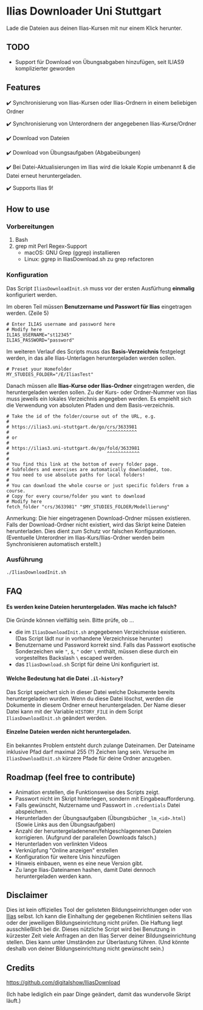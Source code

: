 # Ilias Downloader Uni Stuttgart

Lade die Dateien aus deinen Ilias-Kursen mit nur einem Klick herunter.

## TODO

- Support für Download von Übungsabgaben hinzufügen, seit ILIAS9 komplizierter geworden

## Features

:heavy_check_mark: Synchronisierung von Ilias-Kursen oder Ilias-Ordnern in einem beliebigen Ordner

:heavy_check_mark: Synchronisierung von Unterordnern der angegebenen Ilias-Kurse/Ordner

:heavy_check_mark: Download von Dateien

:heavy_check_mark: Download von Übungsaufgaben (Abgabeübungen)

:heavy_check_mark: Bei Datei-Aktualisierungen im Ilias wird die lokale Kopie umbenannt & die Datei erneut heruntergeladen.

:heavy_check_mark: Supports Ilias 9!

## How to use

### Vorbereitungen

1. Bash
2. grep mit Perl Regex-Support
   - macOS: GNU Grep (ggrep) installieren
   - Linux: ggrep in IliasDownload.sh zu grep refactoren

### Konfiguration

Das Script `IliasDownloadInit.sh` muss vor der ersten Ausfürhung **einmalig** konfiguriert werden.

Im oberen Teil müssen **Benutzername und Passwort für Ilias** eingetragen werden. (Zeile 5)

```shell
# Enter ILIAS username and password here
# Modify here
ILIAS_USERNAME="st12345"
ILIAS_PASSWORD="password"
```

Im weiteren Verlauf des Scripts muss das **Basis-Verzeichnis** festgelegt werden, in das alle Ilias-Unterlagen heruntergeladen werden sollen.

```shell
# Preset your Homefolder
MY_STUDIES_FOLDER="/E/IliasTest"
```

Danach müssen alle **Ilias-Kurse oder Ilias-Ordner** eingetragen werden, die heruntergeladen werden sollen. Zu der Kurs- oder Ordner-Nummer von Ilias muss jeweils ein lokales Verzeichnis angegeben werden. Es empiehlt sich die Verwendung von absoluten Pfaden und dem Basis-verzeichnis.

```shell
# Take the id of the folder/course out of the URL, e.g.
#
# https://ilias3.uni-stuttgart.de/go/crs/3633981
#                                    ^^^^^^^^^^^
# or
#
# https://ilias3.uni-stuttgart.de/go/fold/3633981
#                                    ^^^^^^^^^^^^
#
# You find this link at the bottom of every folder page.
# Subfolders and exercises are automatically downloaded, too.
# You need to use absolute paths for local folders!
#
# You can download the whole course or just specific folders from a course.
# Copy for every course/folder you want to download
# Modify here
fetch_folder "crs/3633981" "$MY_STUDIES_FOLDER/Modellierung"
```

Anmerkung: Die hier eingetragenen Download-Ordner müssen existieren. Falls der Download-Ordner nicht existiert, wird das Skript keine Dateien herunterladen. Dies dient zum Schutz vor falschen Konfigurationen. (Eventuelle Unterordner im Ilias-Kurs/Ilias-Ordner werden beim Synchronisieren automatisch erstellt.)

### Ausführung

```sh
./IliasDownloadInit.sh
```

## FAQ

#### Es werden keine Dateien heruntergeladen. Was mache ich falsch?

Die Gründe können vielfältig sein. Bitte prüfe, ob ...

- die im `IliasDownloadInit.sh` angegebenen Verzeichnisse existieren. (Das Script lädt nur in vorhandene Verzeichnisse herunter)
- Benutzername und Password korrekt sind. Falls das Passwort exotische Sonderzeichen wie `"`, `$`, `"` oder `\` enthält, müssen diese durch ein vorgestelltes Backslash `\` escaped werden.
- das `IliasDownload.sh` Script für deine Uni konfiguriert ist.

#### Welche Bedeutung hat die Datei `.il-history`?

Das Script speichert sich in dieser Datei welche Dokumente bereits heruntergeladen wurden. Wenn du diese Datei löschst, werden die Dokumente in diesem Ordner erneut heruntergeladen.
Der Name dieser Datei kann mit der Variable `HISTORY_FILE` in dem Script `IliasDownloadInit.sh` geändert werden.

#### Einzelne Dateien werden nicht heruntergeladen.

Ein bekanntes Problem entsteht durch zulange Dateinamen. Der Dateiname inklusive Pfad darf maximal 255 (?) Zeichen lang sein. Versuche im `IliasDownloadInit.sh` kürzere Pfade für deine Ordner anzugeben.

## Roadmap (feel free to contribute)

- Animation erstellen, die Funktionsweise des Scripts zeigt.
- Passwort nicht im Skript hinterlegen, sondern mit Eingabeaufforderung.
- Falls gewünscht, Nutzername und Passwort in `.credentials` Datei abspeichern.
- Herunterladen der Übungsaufgaben (Übungsbücher `_lm_<id>.html`) (Sowie Links aus den Übungsaufgaben)
- Anzahl der heruntergeladenenen/fehlgeschlagenenen Dateien korrigieren. (Aufgrund der parallelen Downloads falsch.)
- Herunterladen von verlinkten Videos
- Verknüpfung "Online anzeigen" erstellen
- Konfiguration für weitere Unis hinzufügen
- Hinweis einbauen, wenn es eine neue Version gibt.
- Zu lange Ilias-Dateinamen hashen, damit Datei dennoch heruntergeladen werden kann.

## Disclaimer

Dies ist kein offizielles Tool der gelisteten Bildungseinrichtungen oder von [Ilias](https://www.ilias.de/) selbst. Ich kann die Einhaltung der gegebenen Richtlinien seitens Ilias oder der jeweiligen Bildungseinrichtung nicht prüfen. Die Haftung liegt ausschließlich bei dir. Dieses nützliche Script wird bei Benutzung in kürzester Zeit viele Anfragen an den Ilias Server deiner Bildungseinrichtung stellen. Dies kann unter Umständen zur Überlastung führen. (Und könnte deshalb von deiner Bildungseinrichtung nicht gewünscht sein.)

## Credits

https://github.com/digitalshow/IliasDownload

(Ich habe lediglich ein paar Dinge geändert, damit das wundervolle Skript läuft.)
